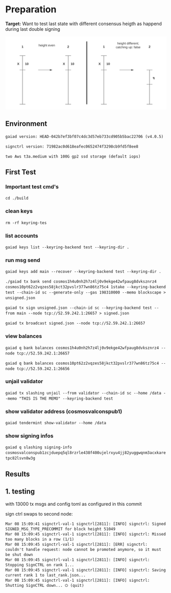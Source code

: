 # Preparation

**Target:**
Want to test last state with different consensus heigth as happend during last double signing

![pic](SignCTRL-Stress-test.svg)

## Environment

`gaiad version: HEAD-042b7ef3bf07c4dc3d57eb733cd905b5bac22706 (v4.0.5)`

`signctrl version: 71982ac0d618eafec0652474f3298cb9fd5f8ee8`

`two Aws t3a.medium with 100G gp2 ssd storage (default iops)`

## First Test

### Important test cmd's

`cd ./build`

### clean keys

`rm -rf keyring-tes`

### list accounts

`gaiad keys list --keyring-backend test --keyring-dir .`

### run msg send

`gaiad keys add main --recover --keyring-backend test --keyring-dir .`

`./gaiad tx bank send cosmos1h4u0nh2h7z4lj0v9ekge42wfpaug8dvksznrz4 cosmos10pt62z2vqzes58jkct32pvslr377wn86tz75c4 1stake --keyring-backend test --chain-id sc --generate-only --gas 198310000 --memo blockscape > unsigned.json`

`gaiad tx sign unsigned.json --chain-id sc --keyring-backend test --from main --node tcp://52.59.242.1:26657 > signed.json`

`gaiad tx broadcast signed.json --node tcp://52.59.242.1:26657`

### view balances

`gaiad q bank balances cosmos1h4u0nh2h7z4lj0v9ekge42wfpaug8dvksznrz4 --node tcp://52.59.242.1:26657`

`gaiad q bank balances cosmos10pt62z2vqzes58jkct32pvslr377wn86tz75c4 --node tcp://52.59.242.1:26656`

### unjail validator

`gaiad tx slashing unjail --from validator --chain-id sc --home /data --memo "THIS IS THE MEMO" --keyring-backend test`

### show validator address (cosmosvalconspub1)

`gaiad tendermint show-validator --home /data`

### show signing infos

`gaiad q slashing signing-info cosmosvalconspub1zcjduepq5ql8rzrle438f400ujelrxyu4jj82yuggwqnm3acxkaretpc82lsvn8w3g`

## Results

## 1. testing

with 13000 tx msgs and config toml as configured in this commit

sign ctrl swaps to second node:

```
Mar 08 15:09:41 signctrl-val-1 signctrl[2811]: [INFO] signctrl: Signed SIGNED_MSG_TYPE_PRECOMMIT for block height 51049
Mar 08 15:09:45 signctrl-val-1 signctrl[2811]: [INFO] signctrl: Missed too many blocks in a row (1/1)
Mar 08 15:09:45 signctrl-val-1 signctrl[2811]: [ERR] signctrl: couldn't handle request: node cannot be promoted anymore, so it must be shut down
Mar 08 15:09:45 signctrl-val-1 signctrl[2811]: [INFO] signctrl: Stopping SignCTRL on rank 1...
Mar 08 15:09:45 signctrl-val-1 signctrl[2811]: [INFO] signctrl: Saving current rank 1 to last_rank.json...
Mar 08 15:09:45 signctrl-val-1 signctrl[2811]: [INFO] signctrl: Shutting SignCTRL down... ⏻ (quit)
```